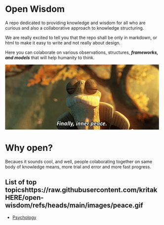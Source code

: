 # Open Wisdom
A repo dedicated to providing knowledge and wisdom for all who are curious and also a collaborative approach to knowledge structuring.

We are really excited to tell you that the repo shall be only in markdown, or html to make it easy to write and not really about design.

Here you can colaborate on various observations, structures, ***frameworks, and models*** that will help humanity to think.

![Inner peace](https://raw.githubusercontent.com/kritakHERE/open-wisdom/refs/heads/main/images/peace.gif)

# Why open?
Becaues it sounds cool, and well, people colaborating together on same body of knowledge means, more trial and error and more fast progress.

## List of top topicshttps://raw.githubusercontent.com/kritakHERE/open-wisdom/refs/heads/main/images/peace.gif
- [Psychology](https://github.com/kritakHERE/open-wisdom/blob/main/Psychology/Psychology.md)
